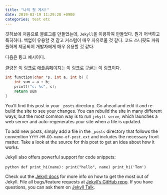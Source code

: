 ```yaml
---
title: "나의 첫 게시!"
date: 2019-03-19 11:29:28 +0900
categories: test etc
---
```


깃허브에 처음으로 블로그를 만들었는데, `Jekyll`을 이용하여 만들었다. 뭔가 어색하고 특히하다.
백업이 유용할 것 같고 커스텀이 매우 자유로울 것 같다.
코드 스니핏도 파워풀하게 제공되어 개발자에게 매우 유용할 것 같다.

다음은 링크 예시이다.

[클량][Clien]은 이 링크로
[애플홈페이지][Apple-kr]는 이 링크로
[구글][Google]는 이 링크이다.

[Clien]: https://www.clien.net
[Apple-kr]: https://www.apple.kr
[Google]: https://www.google.com

```c
int function(char *s, int a, int b) {
	int sum = a + b;
	printf("s: %s", s);
	return sum
}
```

You’ll find this post in your `_posts` directory. Go ahead and edit it and re-build the site to see your changes. You can rebuild the site in many different ways, but the most common way is to run `jekyll serve`, which launches a web server and auto-regenerates your site when a file is updated.

To add new posts, simply add a file in the `_posts` directory that follows the convention `YYYY-MM-DD-name-of-post.ext` and includes the necessary front matter. Take a look at the source for this post to get an idea about how it works.

Jekyll also offers powerful support for code snippets:

​```python
def print_hi(name):
  print("hello", name)
print_hi('Tom')
​```

Check out the [Jekyll docs][jekyll-docs] for more info on how to get the most out of Jekyll. File all bugs/feature requests at [Jekyll’s GitHub repo][jekyll-gh]. If you have questions, you can ask them on [Jekyll Talk][jekyll-talk].

[jekyll-docs]: https://jekyllrb.com/docs/home
[jekyll-gh]:   https://github.com/jekyll/jekyll
[jekyll-talk]: https://talk.jekyllrb.com/

